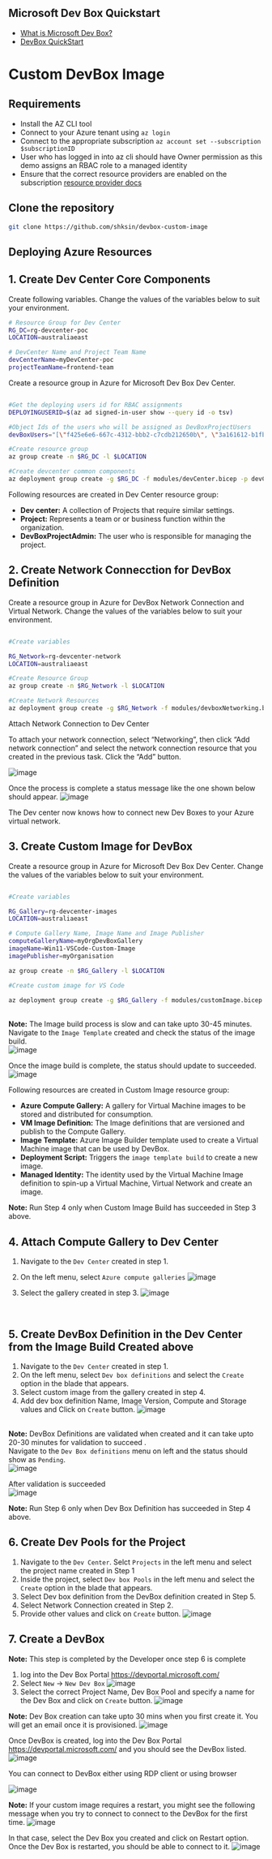 ## Microsoft Dev Box Quickstart

- [What is Microsoft Dev Box?](https://learn.microsoft.com/en-us/azure/dev-box/overview-what-is-microsoft-dev-box)
- [DevBox QuickStart](https://github.com/luxu-ms/Devbox-ADE-Infra/tree/main)

# Custom DevBox Image

## Requirements

- Install the AZ CLI tool
- Connect to your Azure tenant using `az login`
- Connect to the appropriate subscription `az account set --subscription $subscriptionID`
- User who has logged in into az cli should have Owner permission as this demo assigns an RBAC role to a managed identity
- Ensure that the correct resource providers are enabled on the subscription [resource provider docs](https://learn.microsoft.com/en-us/azure/dev-box/how-to-customize-devbox-azure-image-builder#create-a-windows-image-and-distribute-it-to-azure-compute-gallery)

## Clone the repository

```bash
git clone https://github.com/shksin/devbox-custom-image
```

## Deploying Azure Resources

## 1. Create Dev Center Core Components

Create following variables. Change the values of the variables below to suit your environment.
```bash
# Resource Group for Dev Center
RG_DC=rg-devcenter-poc
LOCATION=australiaeast

# DevCenter Name and Project Team Name
devCenterName=myDevCenter-poc
projectTeamName=frontend-team
```

Create a resource group in Azure for Microsoft Dev Box Dev Center. 
```bash

#Get the deploying users id for RBAC assignments
DEPLOYINGUSERID=$(az ad signed-in-user show --query id -o tsv)

#Object Ids of the users who will be assigned as DevBoxProjectUsers
devBoxUsers="[\"f425e6e6-667c-4312-bbb2-c7cdb212650b\", \"3a161612-b1fb-4707-a716-bd9ec0cc6d19\"]"

#Create resource group
az group create -n $RG_DC -l $LOCATION

#Create devcenter common components
az deployment group create -g $RG_DC -f modules/devCenter.bicep -p devCenterName=$devCenterName projectTeamName=$projectTeamName devboxProjectAdmin=$DEPLOYINGUSERID devboxProjectUsers="$devBoxUsers"
```

Following resources are created in Dev Center resource group:
- **Dev center:** A collection of Projects that require similar settings. 
- **Project:**  Represents a team or  or business function within the organization.
- **DevBoxProjectAdmin:** The user who is responsible for managing the project. 


## 2. Create Network Connecction for DevBox Definition
Create a resource group in Azure for DevBox Network Connection and Virtual Network. Change the values of the variables below to suit your environment.
```bash

#Create variables

RG_Network=rg-devcenter-network
LOCATION=australiaeast

#Create Resource Group
az group create -n $RG_Network -l $LOCATION

#Create Network Resources
az deployment group create -g $RG_Network -f modules/devboxNetworking.bicep -p prefix=$devCenterName
```

Attach Network Connection to Dev Center

To attach your network connection, select “Networking”, then click “Add network connection” and select the network connection resource that you created in the previous task. Click the “Add” button.

![image](images/addnetworkconnection.png.png)

Once the process is complete a status message like the one shown below should appear.
![image](images/networkconnectionsuccess.png)
 
The Dev center now knows how to connect new Dev Boxes to your Azure virtual network. 


## 3. Create Custom Image for DevBox

Create a resource group in Azure for Microsoft Dev Box Dev Center. Change the values of the variables below to suit your environment.
```bash

#Create variables

RG_Gallery=rg-devcenter-images
LOCATION=australiaeast

# Compute Gallery Name, Image Name and Image Publisher
computeGalleryName=myOrgDevBoxGallery
imageName=Win11-VSCode-Custom-Image
imagePublisher=myOrganisation

az group create -n $RG_Gallery -l $LOCATION

#Create custom image for VS Code

az deployment group create -g $RG_Gallery -f modules/customImage.bicep  -p computeGalleryName=$computeGalleryName imageName=$imageName imagePublisher=$imagePublisher 
```

<br> **Note:** The Image build process is slow and can take upto 30-45 minutes. <br>
Navigate to the `Image Template` created and check the status of the image build. <br>
    ![image](images/customImageBuildInProgress.png) <br>

Once the image build is complete, the status should update to succeeded.<br>
     ![image](images/customImageBuildSuccess.png)


Following resources are created in Custom Image resource group:
- **Azure Compute Gallery:** A gallery for Virtual Machine images to be stored and distributed for consumption.
- **VM Image Definition:** The Image definitions that are versioned and publish to the Compute Gallery.
- **Image Template:** Azure Image Builder template used to create a Virtual Machine image that can be used by DevBox.
- **Deployment Script:** Triggers the `image template build` to create a new image.
- **Managed Identity:** The identity used by the Virtual Machine Image definition to spin-up a Virtual Machine, Virtual Network and create an image.

**Note:** Run Step 4 only when Custom Image Build has succeeded in Step 3 above. <br>

## 4. Attach Compute Gallery to Dev Center
1. Navigate to the `Dev Center` created in step 1.
2. On the left menu, select `Azure compute galleries`
![image](images/addAzureComputeGallery.png)

3. Select the gallery created in step 3.
![image](images/selectComputeGallery.png) 
<br>


## 5. Create DevBox Definition in the Dev Center from the Image Build Created above

1. Navigate to the `Dev Center` created in step 1.
2. On the left menu, select `Dev box definitions` and select the `Create` option in the blade that appears.
4. Select custom image from the gallery created in step 4. 
5. Add dev box definition Name, Image Version, Compute and Storage values and Click on `Create` button.
![image](devboxdefinition.png)

<br> **Note:** DevBox Definitions are validated when created and it can take upto 20-30 minutes for validation to succeed . <br>
Navigate to the `Dev Box definitions` menu on left and the status should show as `Pending`. <br>
    ![image](images/devBoxDefinitionPending.png) <br>

After validation is succeeded<br>
     ![image](images/devBoxDefinitionSuccess.png)


**Note:** Run Step 6 only when Dev Box Definition has succeeded in Step 4 above. <br>

## 6. Create Dev Pools for the Project

1. Navigate to the `Dev Center`. Selct `Projects` in the left menu and select the project name created in Step 1
2. Inside the project, select `Dev box Pools` in the left menu and select the `Create` option in the blade that appears.
4. Select Dev box definition from the DevBox definition created in Step 5. 
4. Select Network Connection created in Step 2.
5. Provide other values and click on `Create` button.
    ![image](images/createdevboxpool.png)

## 7. Create a DevBox
**Note:** This step is completed by the Developer once step 6 is complete <br>

1. log into the Dev Box Portal https://devportal.microsoft.com/
2. Select `New` -> `New Dev Box`
     ![image](images/newdevbox.png)
3. Select the correct Project Name, Dev Box Pool and specify a name for the Dev Box and click on `Create` button.
     ![image](images/createdevbox.png)

**Note:** Dev Box creation can take upto 30 mins when you first create it. You will get an email once it is provisioned.
     ![image](images/devboxcreating.png)

Once DevBox is created, log into the Dev Box Portal https://devportal.microsoft.com/ and you should see the DevBox listed.
        ![image](images/devboxready.png)


You can connect to DevBox either using RDP client or using browser

 ![image](images/devbox.png)

**Note:** If your custom image requires a restart, you might see the following message when you try to connect to connect to the DevBox for the first time.
![image](images/devboxstarting.png)

In that case, select the Dev Box you created and click on Restart option. Once the Dev Box is restarted, you should be able to connect to it.
![image](images/devboxrestart.png)
    








